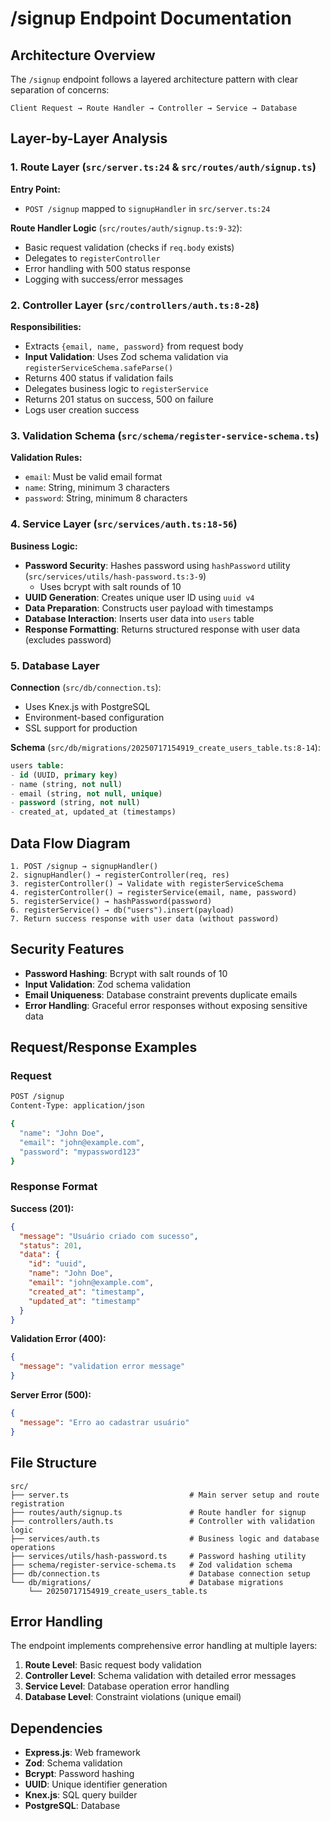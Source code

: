 # /signup Endpoint Documentation

## Architecture Overview
The `/signup` endpoint follows a layered architecture pattern with clear separation of concerns:

```
Client Request → Route Handler → Controller → Service → Database
```

## Layer-by-Layer Analysis

### 1. **Route Layer** (`src/server.ts:24` & `src/routes/auth/signup.ts`)

**Entry Point:**
- `POST /signup` mapped to `signupHandler` in `src/server.ts:24`

**Route Handler Logic** (`src/routes/auth/signup.ts:9-32`):
- Basic request validation (checks if `req.body` exists)
- Delegates to `registerController` 
- Error handling with 500 status response
- Logging with success/error messages

### 2. **Controller Layer** (`src/controllers/auth.ts:8-28`)

**Responsibilities:**
- Extracts `{email, name, password}` from request body
- **Input Validation**: Uses Zod schema validation via `registerServiceSchema.safeParse()`
- Returns 400 status if validation fails
- Delegates business logic to `registerService`
- Returns 201 status on success, 500 on failure
- Logs user creation success

### 3. **Validation Schema** (`src/schema/register-service-schema.ts`)

**Validation Rules:**
- `email`: Must be valid email format
- `name`: String, minimum 3 characters
- `password`: String, minimum 8 characters

### 4. **Service Layer** (`src/services/auth.ts:18-56`)

**Business Logic:**
- **Password Security**: Hashes password using `hashPassword` utility (`src/services/utils/hash-password.ts:3-9`)
  - Uses bcrypt with salt rounds of 10
- **UUID Generation**: Creates unique user ID using `uuid v4`
- **Data Preparation**: Constructs user payload with timestamps
- **Database Interaction**: Inserts user data into `users` table
- **Response Formatting**: Returns structured response with user data (excludes password)

### 5. **Database Layer** 

**Connection** (`src/db/connection.ts`):
- Uses Knex.js with PostgreSQL
- Environment-based configuration
- SSL support for production

**Schema** (`src/db/migrations/20250717154919_create_users_table.ts:8-14`):
```sql
users table:
- id (UUID, primary key)
- name (string, not null)
- email (string, not null, unique)
- password (string, not null) 
- created_at, updated_at (timestamps)
```

## Data Flow Diagram

```
1. POST /signup → signupHandler()
2. signupHandler() → registerController(req, res)
3. registerController() → Validate with registerServiceSchema
4. registerController() → registerService(email, name, password)
5. registerService() → hashPassword(password)
6. registerService() → db("users").insert(payload)
7. Return success response with user data (without password)
```

## Security Features

- **Password Hashing**: Bcrypt with salt rounds of 10
- **Input Validation**: Zod schema validation
- **Email Uniqueness**: Database constraint prevents duplicate emails
- **Error Handling**: Graceful error responses without exposing sensitive data

## Request/Response Examples

### Request
```bash
POST /signup
Content-Type: application/json

{
  "name": "John Doe",
  "email": "john@example.com",
  "password": "mypassword123"
}
```

### Response Format

**Success (201):**
```json
{
  "message": "Usuário criado com sucesso",
  "status": 201,
  "data": {
    "id": "uuid",
    "name": "John Doe",
    "email": "john@example.com",
    "created_at": "timestamp",
    "updated_at": "timestamp"
  }
}
```

**Validation Error (400):**
```json
{
  "message": "validation error message"
}
```

**Server Error (500):**
```json
{
  "message": "Erro ao cadastrar usuário"
}
```

## File Structure

```
src/
├── server.ts                           # Main server setup and route registration
├── routes/auth/signup.ts               # Route handler for signup
├── controllers/auth.ts                 # Controller with validation logic
├── services/auth.ts                    # Business logic and database operations
├── services/utils/hash-password.ts     # Password hashing utility
├── schema/register-service-schema.ts   # Zod validation schema
├── db/connection.ts                    # Database connection setup
└── db/migrations/                      # Database migrations
    └── 20250717154919_create_users_table.ts
```

## Error Handling

The endpoint implements comprehensive error handling at multiple layers:

1. **Route Level**: Basic request body validation
2. **Controller Level**: Schema validation with detailed error messages
3. **Service Level**: Database operation error handling
4. **Database Level**: Constraint violations (unique email)

## Dependencies

- **Express.js**: Web framework
- **Zod**: Schema validation
- **Bcrypt**: Password hashing
- **UUID**: Unique identifier generation
- **Knex.js**: SQL query builder
- **PostgreSQL**: Database